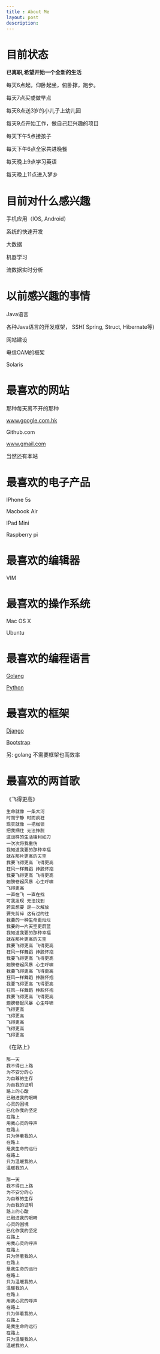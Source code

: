 ```yaml
---
title : About Me
layout: post
description:
---
```


# 目前状态

**已离职,希望开始一个全新的生活**

每天6点起，仰卧起坐，俯卧撑，跑步。

每天7点买或做早点

每天8点送3岁的小儿子上幼儿园

每天9点开始工作，做自己赶兴趣的项目

每天下午5点接孩子

每天下午6点全家共进晚餐

每天晚上9点学习英语

每天晚上11点进入梦乡

# 目前对什么感兴趣

手机应用（IOS, Android）

系统的快速开发

大数据

机器学习

流数据实时分析


# 以前感兴趣的事情

Java语言

各种Java语言的开发框架， SSH( Spring, Struct, Hibernate等)

网站建设

电信OAM的框架

Solaris

# 最喜欢的网站

那种每天离不开的那种

www.google.com.hk

Github.com

www.gmail.com

当然还有本站


# 最喜欢的电子产品

IPhone 5s

Macbook Air

IPad Mini

Raspberry pi


# 最喜欢的编辑器

VIM

# 最喜欢的操作系统

Mac OS X

Ubuntu

# 最喜欢的编程语言

[Golang](http://www.golang.org)

[Python](http://www.python.org)


# 最喜欢的框架

[Django](http://www.djangoproject.com)

[Bootstrap](http://getbootstrap.com/)

另: golang 不需要框架也高效率


# 最喜欢的两首歌

《飞得更高》


```
生命就像 一条大河
时而宁静 时而疯狂
现实就像 一把枷锁
把我捆住 无法挣脱
这谜样的生活锋利如刀
一次次将我重伤
我知道我要的那种幸福
就在那片更高的天空
我要飞得更高 飞得更高
狂风一样舞蹈 挣脱怀抱
我要飞得更高 飞得更高
翅膀卷起风暴 心生呼啸
飞得更高
一直在飞 一直在找
可我发现 无法找到
若真想要 是一次解放
要先剪碎 这有过的往
我要的一种生命更灿烂
我要的一片天空更蔚蓝
我知道我要的那种幸福
就在那片更高的天空
我要飞得更高 飞得更高
狂风一样舞蹈 挣脱怀抱
我要飞得更高 飞得更高
翅膀卷起风暴 心生呼啸
我要飞得更高 飞得更高
狂风一样舞蹈 挣脱怀抱
我要飞得更高 飞得更高
狂风一样舞蹈 挣脱怀抱
我要飞得更高 飞得更高
翅膀卷起风暴 心生呼啸
飞得更高
飞得更高
飞得更高
飞得更高
飞得更高
```





《在路上》


```
那一天 
我不得已上路 
为不安分的心 
为自尊的生存 
为自我的证明 
路上的心酸 
已融进我的眼睛 
心灵的困境 
已化作我的坚定 
在路上 
用我心灵的呼声 
在路上 
只为伴着我的人 
在路上 
是我生命的远行 
在路上 
只为温暖我的人 
温暖我的人 

那一天 
我不得已上路 
为不安分的心 
为自尊的生存 
为自我的证明 
路上的心酸 
已融进我的眼睛 
心灵的困境 
已化作我的坚定 
在路上 
用我心灵的呼声 
在路上 
只为伴着我的人 
在路上 
是我生命的远行 
在路上 
只为温暖我的人 
温暖我的人 
在路上 
用我心灵的呼声 
在路上 
只为伴着我的人 
在路上 
是我生命的远行 
在路上 
只为温暖我的人 
温暖我的人

```

